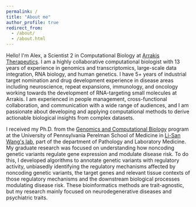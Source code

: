 ```yaml
---
permalink: /
title: "About me"
author_profile: true
redirect_from: 
  - /about/
  - /about.html
---
```


Hello! I'm Alex, a Scientist 2 in Computational Biology at <a href="https://arrakistx.com" target="_blank">Arrakis Therapeutics</a>. I am a highly collaborative computational biologist with 13 years of experience in genomics and transcriptomics, large-scale data integration, RNA biology, and human genetics. I have 5+ years of industrial target nomination and drug development experience in disease areas including neuroscience, repeat expansions, immunology, and oncology working towards the development of RNA-targeting small molecules at Arrakis. I am experienced in people management, cross-functional collaboration, and communication with a wide range of audiences, and I am passionate about developing and applying computational methods to derive actionable biological insights from complex datasets. 

I received my Ph.D. from the <a href="https://www.med.upenn.edu/gcb/" target="_blank">Genomics and Computational Biology</a> program at the University of Pennsylvania Perelman School of Medicine in <a href="https://lisanwanglab.org" target="blank">Li-San Wang's lab</a>, part of the department of Pathology and Laboratory Medicine. My graduate research was focused on understanding how noncoding genetic variants regulate gene expression and modulate disease risk. To do this, I developed algorithms to annotate genetic variants with regulatory activity, unbiasedly identifying the regulatory mechanisms affected by noncoding genetic variants, the target genes and relevant tissue contexts of those regulatory mechanisms and the downstream biological processes modulating disease risk. These bioinformatics methods are trait-agnostic, but my research mainly focused on neurodegenerative diseases and psychiatric traits.